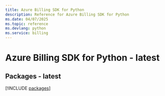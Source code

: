```yaml
---
title: Azure Billing SDK for Python
description: Reference for Azure Billing SDK for Python
ms.date: 04/07/2025
ms.topic: reference
ms.devlang: python
ms.service: billing
---
```

# Azure Billing SDK for Python - latest
## Packages - latest
[!INCLUDE [packages](billing-index.md)]